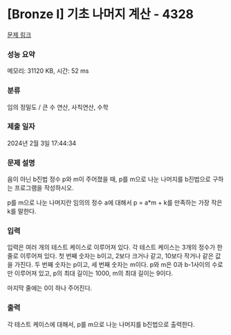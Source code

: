 # [Bronze I] 기초 나머지 계산 - 4328 

[문제 링크](https://www.acmicpc.net/problem/4328) 

### 성능 요약

메모리: 31120 KB, 시간: 52 ms

### 분류

임의 정밀도 / 큰 수 연산, 사칙연산, 수학

### 제출 일자

2024년 2월 3일 17:44:34

### 문제 설명

<p>음이 아닌 b진법 정수 p와 m이 주어졌을 때, p를 m으로 나눈 나머지를 b진법으로 구하는 프로그램을 작성하시오.</p>

<p>p를 m으로 나눈 나머지란 임의의 정수 a에 대해서 p = a*m + k를 만족하는 가장 작은 k를 말한다.</p>

### 입력 

 <p>입력은 여러 개의 테스트 케이스로 이루어져 있다. 각 테스트 케이스는 3개의 정수가 한 줄로 이루어져 있다. 첫 번째 숫자는 b이고, 2보다 크거나 같고, 10보다 작거나 같은 값을 가진다. 두 번째 숫자는 p이고, 세 번째 숫자는 m이다. p와 m은 0과 b-1사이의 수로만 이루어져 있고, p의 최대 길이는 1000, m의 최대 길이는 9이다.</p>

<p>마지막 줄에는 0이 하나 주어진다.</p>

### 출력 

 <p>각 테스트 케이스에 대해서, p를 m으로 나눈 나머지를 b진법으로 출력한다.</p>

